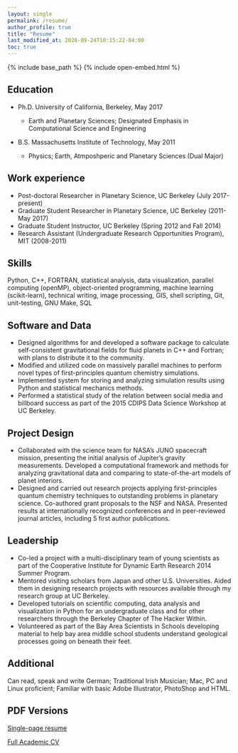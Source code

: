 ```yaml
---
layout: single
permalink: /resume/
author_profile: true
title: "Resume"
last_modified_at: 2020-09-24T10:15:22-04:00
toc: true
---
```


{% include base_path %}
{% include open-embed.html %}

## Education
* Ph.D.     University of California, Berkeley, May 2017
    * Earth and Planetary Sciences; Designated Emphasis in Computational Science and
      Engineering

* B.S.      Massachusetts Institute of Technology, May 2011    
    * Physics; Earth, Atmposhperic and Planetary Sciences (Dual Major)

## Work experience
* Post-doctoral Researcher in Planetary Science, UC Berkeley (July 2017-present)
* Graduate Student Researcher in Planetary Science, UC Berkeley (2011-May 2017)
* Graduate Student Instructor, UC Berkeley (Spring 2012 and Fall 2014)
* Research Assistant (Undergraduate Research Opportunities Program), MIT (2008-2011)
 
## Skills
Python, C++, FORTRAN, statistical analysis, data visualization, parallel computing (openMP), object-oriented programming, machine learning (scikit-learn), technical writing, image processing, GIS, shell scripting, Git, unit-testing, GNU Make, SQL

## Software and Data
* Designed algorithms for and developed a software package to calculate self-consistent gravitational fields for fluid planets in C++ and Fortran; with plans to distribute it to the community.
* Modified and utilized code on massively parallel machines to perform novel types of first-principles quantum chemistry simulations.
* Implemented system for storing and analyzing simulation results using Python and statistical mechanics methods.
* Performed a statistical study of the relation between social media and billboard success as part of the 2015 CDIPS Data Science Workshop at UC Berkeley.

## Project Design
* Collaborated with the science team for NASA’s JUNO spacecraft mission, presenting the initial analysis of Jupiter’s gravity measurements. Developed a computational framework and methods for analyzing gravitational data and comparing to state-of-the-art models of planet interiors.
* Designed and carried out research projects applying first-principles quantum chemistry techniques to outstanding problems in planetary science. Co-authored grant proposals to the NSF and NASA. Presented results at internationally recognized conferences and in peer-reviewed journal articles, including 5 first author publications.

## Leadership
* Co-led a project with a multi-disciplinary team of young scientists as part of the Cooperative Institute for Dynamic Earth Research 2014 Summer Program.
* Mentored visiting scholars from Japan and other U.S. Universities. Aided them in designing research projects with resources available through my research group at UC Berkeley.
* Developed tutorials on scientific computing, data analysis and visualization in Python for an undergraduate class and for other researchers through the Berkeley Chapter of The Hacker Within.
* Volunteered as part of the Bay Area Scientists in Schools developing material to help bay area middle school students understand geological processes going on beneath their feet. 

## Additional
Can read, speak and write German; Traditional Irish Musician; Mac, PC and Linux proficient; Familiar with basic Adobe Illustrator, PhotoShop and HTML.

## PDF Versions

[Single-page resume](/assets/docs/resume_20_09_onepage.pdf)

[Full Academic CV](/assets/docs/cv_swahl_20_09.pdf)

